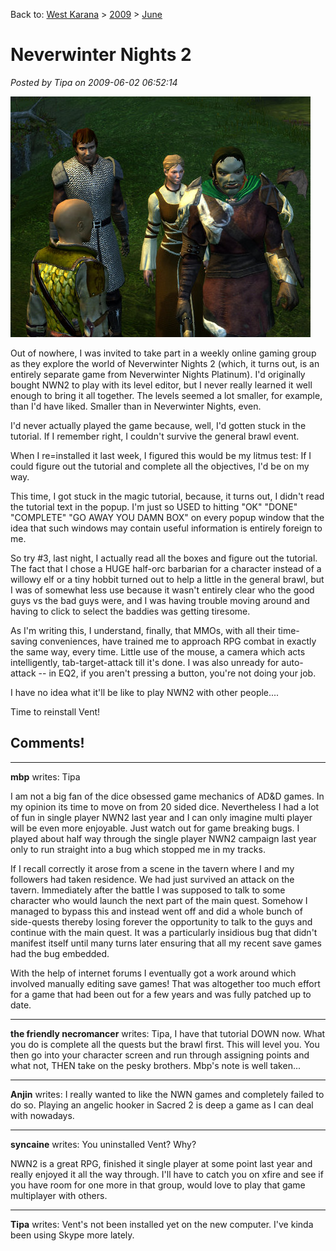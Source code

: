 Back to: [West Karana](/posts/westkarana.md) > [2009](/posts/2009/westkarana.md) > [June](./westkarana.md)
# Neverwinter Nights 2

*Posted by Tipa on 2009-06-02 06:52:14*

![Tipar the Half-Orc Barbarian in NWN2](../../../uploads/2009/06/nwn2main-2009-06-02-07-26-02-15.jpg "Tipar the Half-Orc Barbarian in NWN2")

Out of nowhere, I was invited to take part in a weekly online gaming group as they explore the world of Neverwinter Nights 2 (which, it turns out, is an entirely separate game from Neverwinter Nights Platinum). I'd originally bought NWN2 to play with its level editor, but I never really learned it well enough to bring it all together. The levels seemed a lot smaller, for example, than I'd have liked. Smaller than in Neverwinter Nights, even.

I'd never actually played the game because, well, I'd gotten stuck in the tutorial. If I remember right, I couldn't survive the general brawl event.

When I re=installed it last week, I figured this would be my litmus test: If I could figure out the tutorial and complete all the objectives, I'd be on my way.

This time, I got stuck in the magic tutorial, because, it turns out, I didn't read the tutorial text in the popup. I'm just so USED to hitting "OK" "DONE" "COMPLETE" "GO AWAY YOU DAMN BOX" on every popup window that the idea that such windows may contain useful information is entirely foreign to me.

So try #3, last night, I actually read all the boxes and figure out the tutorial. The fact that I chose a HUGE half-orc barbarian for a character instead of a willowy elf or a tiny hobbit turned out to help a little in the general brawl, but I was of somewhat less use because it wasn't entirely clear who the good guys vs the bad guys were, and I was having trouble moving around and having to click to select the baddies was getting tiresome.

As I'm writing this, I understand, finally, that MMOs, with all their time-saving conveniences, have trained me to approach RPG combat in exactly the same way, every time. Little use of the mouse, a camera which acts intelligently, tab-target-attack till it's done. I was also unready for auto-attack -- in EQ2, if you aren't pressing a button, you're not doing your job.

I have no idea what it'll be like to play NWN2 with other people....

Time to reinstall Vent!

## Comments!

---

**mbp** writes: Tipa

I am not a big fan of the dice obsessed game mechanics of AD&D games. In my opinion its time to move on from 20 sided dice. Nevertheless I had a lot of fun in single player NWN2 last year and I can only imagine multi player will be even more enjoyable. Just watch out for game breaking bugs. I played about half way through the single player NWN2 campaign last year only to run straight into a bug which stopped me in my tracks. 

If I recall correctly it arose from a scene in the tavern where I and my followers had taken residence. We had just survived an attack on the tavern. Immediately after the battle I was supposed to talk to some character who would launch the next part of the main quest. Somehow I managed to bypass this and instead went off and did a whole bunch of side-quests thereby losing forever the opportunity to talk to the guys and continue with the main quest. It was a particularly insidious bug that didn't manifest itself until many turns later ensuring that all my recent save games had the bug embedded.

With the help of internet forums I eventually got a work around which involved manually editing save games! That was altogether too much effort for a game that had been out for a few years and was fully patched up to date.

---

**the friendly necromancer** writes: Tipa, I have that tutorial DOWN now. What you do is complete all the quests but the brawl first. This will level you. You then go into your character screen and run through assigning points and what not, THEN take on the pesky brothers. Mbp's note is well taken...

---

**Anjin** writes: I really wanted to like the NWN games and completely failed to do so. Playing an angelic hooker in Sacred 2 is deep a game as I can deal with nowadays.

---

**syncaine** writes: You uninstalled Vent? Why?

NWN2 is a great RPG, finished it single player at some point last year and really enjoyed it all the way through. I'll have to catch you on xfire and see if you have room for one more in that group, would love to play that game multiplayer with others.

---

**Tipa** writes: Vent's not been installed yet on the new computer. I've kinda been using Skype more lately.


